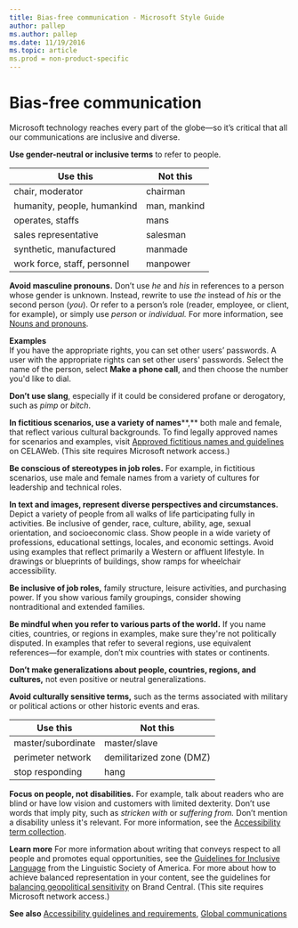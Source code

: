 ```yaml
---
title: Bias-free communication - Microsoft Style Guide
author: pallep
ms.author: pallep
ms.date: 11/19/2016
ms.topic: article
ms.prod = non-product-specific
---
```


# Bias-free communication

Microsoft technology reaches every part of the globe—so it’s critical that all our communications are inclusive and diverse.

**Use gender-neutral or inclusive terms** to refer to people.

**Use this**|**Not this**
--|--
chair, moderator|chairman
humanity, people, humankind|man, mankind
operates, staffs|mans
sales representative|salesman
synthetic, manufactured|manmade
work force, staff, personnel|manpower

**Avoid masculine pronouns.** Don’t use *he* and *his* in references to a person whose gender is unknown. Instead, rewrite to use *the* instead of *his* or the second person (*you*). Or refer to a person’s role (reader, employee, or client, for example), or simply use *person* or *individual.* For more information, see [Nouns and pronouns](/style-guide/grammar/nouns-pronouns).

**Examples**  
If you have the appropriate rights, you can set other users’ passwords.
A user with the appropriate rights can set other users' passwords.
Select the name of the person, select **Make a phone call**, and then choose the number you'd like to dial.

**Don’t use slang**, especially if it could be considered profane or derogatory, such as *pimp* or *bitch*. 

**In fictitious scenarios, use a variety of names****,**
both male and female, that reflect various
cultural backgrounds. To find legally approved names for scenarios
and examples, visit [Approved fictitious names and guidelines](https://microsoft.sharepoint.com/sites/LCAWeb/Home/Copyrights-Trademarks-and-Patents/Trademarks/Fictitious-Names) on CELAWeb. (This site requires Microsoft network access.)

**Be conscious of stereotypes in job roles.** For
example, in fictitious scenarios, use male and female names from a
variety of cultures for leadership and technical roles. 

**In text and images, represent diverse perspectives and circumstances.** Depict a variety of people from all walks of life participating fully in activities. Be
inclusive of gender, race, culture, ability, age, sexual orientation,
and socioeconomic class. Show people in a wide variety
of professions, educational settings, locales, and economic settings. Avoid using examples that reflect primarily a Western or affluent lifestyle. In drawings or blueprints of buildings, show ramps for wheelchair accessibility. 

**Be inclusive of job roles,** family structure, leisure activities, and purchasing power. If you show various family groupings, consider showing nontraditional and extended families. 

**Be mindful when you refer to various parts of the world.** If
you name cities, countries, or regions in examples, make sure
they're not politically disputed. In examples that refer to several
regions, use equivalent references—for example, don’t mix
countries with states or continents.

**Don’t make generalizations about people, countries, regions, and cultures,** not even positive or neutral generalizations. 

**Avoid culturally sensitive terms,** such as the terms associated with military or political actions or other historic events and eras.

**Use this**|**Not this**
--|--
master/subordinate|master/slave
perimeter network|demilitarized zone (DMZ)
stop responding|hang

**Focus on people, not disabilities.** For example, talk about readers who are blind or have low vision and customers with limited dexterity. Don’t use words that imply pity, such as *stricken with* or *suffering from.* Don’t mention a disability unless it's relevant. For more information, see the [Accessibility term collection](/style-guide/a-z-word-list-term-collections/term-collections/accessibility-terms). 

**Learn more** For more information about writing that conveys respect to all people and promotes equal opportunities, see the [Guidelines for Inclusive Language](http://www.linguisticsociety.org/content/guidelines-inclusive-language "Linguistic Society of America's guidelines for inclusive language") from the Linguistic Society of America. For more about how to achieve balanced representation in your content, see the guidelines for [balancing geopolitical sensitivity](https://microsoft.sharepoint.com/teams/BrandCentral/Guidelines/Balancing_Global_Readiness_and_Diversity.pdf?WT.mc_id=Feb17_NL_DiversityInPhotos_15) on Brand Central. (This site requires Microsoft network access.)

**See also** [Accessibility guidelines and requirements](/style-guide/accessibility/accessibility-guidelines-requirements), [Global communications](/style-guide/global-communications/)
